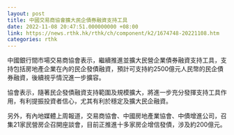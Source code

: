 ```yaml
---
layout: post
title: 中國交易商協會擴大民企債券融資支持工具
date: 2022-11-08 20:47:51.000000000 +08:00
link: https://news.rthk.hk/rthk/ch/component/k2/1674748-20221108.htm
categories: rthk
---
```


中國銀行間市場交易商協會表示，繼續推進並擴大民營企業債券融資支持工具，支持包括房地產企業在內的民企發債融資，預計可支持約2500億元人民幣的民企債券融資，後續視乎情況進一步擴容。

協會表示，隨著民企發債融資支持範圍及規模擴大，將進一步充分發揮支持工具作用，有利提振投資者信心，尤其有利於穩定及擴大民企融資。

另外，有內地媒體上周報道，交易商協會、中國房地產業協會、中債增進公司，召集21家民營房企召開座談會，目前正推進十多家房企增信發債，涉及約200億元。
